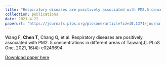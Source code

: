 ```yaml
---
title: "Respiratory diseases are positively associated with PM2.5 concentrations in different areas of Taiwan"
collection: publications
date: 2021-4-22
paperurl: 'https://journals.plos.org/plosone/article?id=10.1371/journal.pone.0249694'
---
```

Wang F, **Chen T**, Chang Q, et al. Respiratory diseases are positively associated with PM2. 5 concentrations in different areas of Taiwan[J]. PLoS One, 2021, 16(4): e0249694.

[Download paper here](https://journals.plos.org/plosone/article?id=10.1371/journal.pone.0249694)

